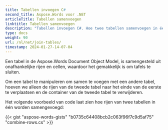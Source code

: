 ```yaml
---
title: Tabellen invoegen C#
second_title: Aspose.Words voor .NET
articleTitle: Tabellen samenvoegen
linktitle: Tabellen samenvoegen
description: "Tabellen invoegen C#. Hoe twee tabellen samenvoegen in één C#."
type: docs
weight: 90
url: /nl/net/join-tables/
timestamp: 2024-01-27-14-07-04
---
```


Een tabel in de Aspose.Words Document Object Model, is samengesteld uit onafhankelijke rijen en cellen, waardoor het gemakkelijk is om tafels te sluiten.

Om een tabel te manipuleren om samen te voegen met een andere tabel, hoeven we alleen de rijen van de tweede tabel naar het einde van de eerste te verplaatsen en de container van de tweede tabel te verwijderen.

Het volgende voorbeeld van code laat zien hoe rijen van twee tabellen in één worden samengevoegd:

{{< gist "aspose-words-gists" "b0735c64408bcb2c063f96f7c9d5af75" "combine-rows.cs" >}}

